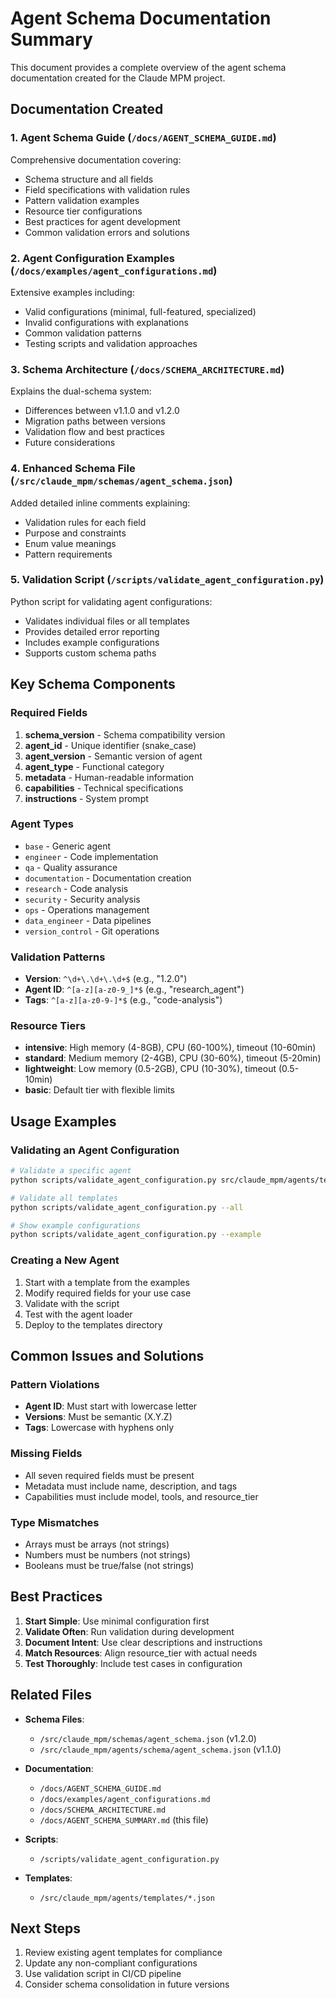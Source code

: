 # Agent Schema Documentation Summary

This document provides a complete overview of the agent schema documentation created for the Claude MPM project.

## Documentation Created

### 1. **Agent Schema Guide** (`/docs/AGENT_SCHEMA_GUIDE.md`)
Comprehensive documentation covering:
- Schema structure and all fields
- Field specifications with validation rules
- Pattern validation examples
- Resource tier configurations
- Best practices for agent development
- Common validation errors and solutions

### 2. **Agent Configuration Examples** (`/docs/examples/agent_configurations.md`)
Extensive examples including:
- Valid configurations (minimal, full-featured, specialized)
- Invalid configurations with explanations
- Common validation patterns
- Testing scripts and validation approaches

### 3. **Schema Architecture** (`/docs/SCHEMA_ARCHITECTURE.md`)
Explains the dual-schema system:
- Differences between v1.1.0 and v1.2.0
- Migration paths between versions
- Validation flow and best practices
- Future considerations

### 4. **Enhanced Schema File** (`/src/claude_mpm/schemas/agent_schema.json`)
Added detailed inline comments explaining:
- Validation rules for each field
- Purpose and constraints
- Enum value meanings
- Pattern requirements

### 5. **Validation Script** (`/scripts/validate_agent_configuration.py`)
Python script for validating agent configurations:
- Validates individual files or all templates
- Provides detailed error reporting
- Includes example configurations
- Supports custom schema paths

## Key Schema Components

### Required Fields
1. **schema_version** - Schema compatibility version
2. **agent_id** - Unique identifier (snake_case)
3. **agent_version** - Semantic version of agent
4. **agent_type** - Functional category
5. **metadata** - Human-readable information
6. **capabilities** - Technical specifications
7. **instructions** - System prompt

### Agent Types
- `base` - Generic agent
- `engineer` - Code implementation
- `qa` - Quality assurance
- `documentation` - Documentation creation
- `research` - Code analysis
- `security` - Security analysis
- `ops` - Operations management
- `data_engineer` - Data pipelines
- `version_control` - Git operations

### Validation Patterns
- **Version**: `^\d+\.\d+\.\d+$` (e.g., "1.2.0")
- **Agent ID**: `^[a-z][a-z0-9_]*$` (e.g., "research_agent")
- **Tags**: `^[a-z][a-z0-9-]*$` (e.g., "code-analysis")

### Resource Tiers
- **intensive**: High memory (4-8GB), CPU (60-100%), timeout (10-60min)
- **standard**: Medium memory (2-4GB), CPU (30-60%), timeout (5-20min)
- **lightweight**: Low memory (0.5-2GB), CPU (10-30%), timeout (0.5-10min)
- **basic**: Default tier with flexible limits

## Usage Examples

### Validating an Agent Configuration
```bash
# Validate a specific agent
python scripts/validate_agent_configuration.py src/claude_mpm/agents/templates/engineer.json

# Validate all templates
python scripts/validate_agent_configuration.py --all

# Show example configurations
python scripts/validate_agent_configuration.py --example
```

### Creating a New Agent
1. Start with a template from the examples
2. Modify required fields for your use case
3. Validate with the script
4. Test with the agent loader
5. Deploy to the templates directory

## Common Issues and Solutions

### Pattern Violations
- **Agent ID**: Must start with lowercase letter
- **Versions**: Must be semantic (X.Y.Z)
- **Tags**: Lowercase with hyphens only

### Missing Fields
- All seven required fields must be present
- Metadata must include name, description, and tags
- Capabilities must include model, tools, and resource_tier

### Type Mismatches
- Arrays must be arrays (not strings)
- Numbers must be numbers (not strings)
- Booleans must be true/false (not strings)

## Best Practices

1. **Start Simple**: Use minimal configuration first
2. **Validate Often**: Run validation during development
3. **Document Intent**: Use clear descriptions and instructions
4. **Match Resources**: Align resource_tier with actual needs
5. **Test Thoroughly**: Include test cases in configuration

## Related Files

- **Schema Files**:
  - `/src/claude_mpm/schemas/agent_schema.json` (v1.2.0)
  - `/src/claude_mpm/agents/schema/agent_schema.json` (v1.1.0)

- **Documentation**:
  - `/docs/AGENT_SCHEMA_GUIDE.md`
  - `/docs/examples/agent_configurations.md`
  - `/docs/SCHEMA_ARCHITECTURE.md`
  - `/docs/AGENT_SCHEMA_SUMMARY.md` (this file)

- **Scripts**:
  - `/scripts/validate_agent_configuration.py`

- **Templates**:
  - `/src/claude_mpm/agents/templates/*.json`

## Next Steps

1. Review existing agent templates for compliance
2. Update any non-compliant configurations
3. Use validation script in CI/CD pipeline
4. Consider schema consolidation in future versions